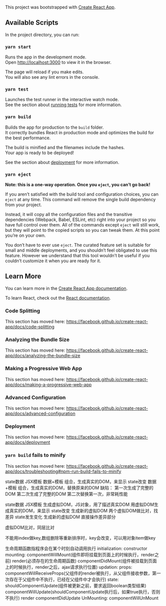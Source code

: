 This project was bootstrapped with [Create React App](https://github.com/facebook/create-react-app).

## Available Scripts

In the project directory, you can run:

### `yarn start`

Runs the app in the development mode.<br />
Open [http://localhost:3000](http://localhost:3000) to view it in the browser.

The page will reload if you make edits.<br />
You will also see any lint errors in the console.

### `yarn test`

Launches the test runner in the interactive watch mode.<br />
See the section about [running tests](https://facebook.github.io/create-react-app/docs/running-tests) for more information.

### `yarn build`

Builds the app for production to the `build` folder.<br />
It correctly bundles React in production mode and optimizes the build for the best performance.

The build is minified and the filenames include the hashes.<br />
Your app is ready to be deployed!

See the section about [deployment](https://facebook.github.io/create-react-app/docs/deployment) for more information.

### `yarn eject`

**Note: this is a one-way operation. Once you `eject`, you can’t go back!**

If you aren’t satisfied with the build tool and configuration choices, you can `eject` at any time. This command will remove the single build dependency from your project.

Instead, it will copy all the configuration files and the transitive dependencies (Webpack, Babel, ESLint, etc) right into your project so you have full control over them. All of the commands except `eject` will still work, but they will point to the copied scripts so you can tweak them. At this point you’re on your own.

You don’t have to ever use `eject`. The curated feature set is suitable for small and middle deployments, and you shouldn’t feel obligated to use this feature. However we understand that this tool wouldn’t be useful if you couldn’t customize it when you are ready for it.

## Learn More

You can learn more in the [Create React App documentation](https://facebook.github.io/create-react-app/docs/getting-started).

To learn React, check out the [React documentation](https://reactjs.org/).

### Code Splitting

This section has moved here: https://facebook.github.io/create-react-app/docs/code-splitting

### Analyzing the Bundle Size

This section has moved here: https://facebook.github.io/create-react-app/docs/analyzing-the-bundle-size

### Making a Progressive Web App

This section has moved here: https://facebook.github.io/create-react-app/docs/making-a-progressive-web-app

### Advanced Configuration

This section has moved here: https://facebook.github.io/create-react-app/docs/advanced-configuration

### Deployment

This section has moved here: https://facebook.github.io/create-react-app/docs/deployment

### `yarn build` fails to minify

This section has moved here: https://facebook.github.io/create-react-app/docs/troubleshooting#npm-run-build-fails-to-minify

state数据
JSX模板
数据+模板 组合，生成真实的DOM，来显示
state改变
数据+模板 组合，生成真实的DOM，替换原来的DOM
缺陷：
第一次生成了完整的DOM
第二次生成了完整的DOM
第二次替换第一次，非常耗性能

state数据
JSX模板
生成虚拟DOM，JS对象，用了描述真实DOM
用虚拟DOM生成真实的DOM，来显示
state改变
生成新的虚拟DOM
两个虚拟DOM做比对，找差异
state发生变化
生成新的虚拟DOM
直接操作差异部分

虚拟DOM比对，同层比对

不能用index做key,数组删除等重新排序时，key会改变，可以用对象item做key

生命周期函数指程序会在某个时刻自动调用执行
initialization:
    constructor
mounting:
    componentWillMount(组件即将挂载到页面上的时候执行，render之前)
    render(必须存在的生命周期函数)
    componentDidMount(组件被挂载到页面上的时候执行，render之后，ajax请求执行位置)
updation:
    props:
        componentWillReceiveProps(父组件的render被执行，从父组件接收参数，第一次存在于父组件中不执行，已经在父组件中才会执行)
    state:
        shouldComponentUpdate(组件被更新之前，要求返回boolean类型结果)
        componentWillUpdate(shouldComponentUpdate执行后，如果true执行，否则不执行)
        render
        componentDidUpdate
UnMounting:
     componentWillUnMount
